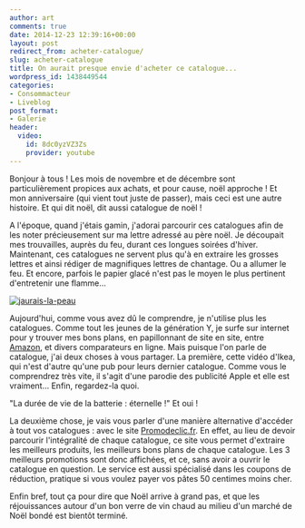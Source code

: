 ```yaml
---
author: art
comments: true
date: 2014-12-23 12:39:16+00:00
layout: post
redirect_from: acheter-catalogue/
slug: acheter-catalogue
title: On aurait presque envie d'acheter ce catalogue...
wordpress_id: 1438449544
categories:
- Consommacteur
- Liveblog
post_format:
- Galerie
header:
  video:
    id: 8dc0yzVZ3Zs
    provider: youtube
---
```


Bonjour à tous ! Les mois de novembre et de décembre sont particulièrement propices aux achats, et pour cause, noël approche ! Et mon anniversaire (qui vient tout juste de passer), mais ceci est une autre histoire. Et qui dit noël, dit aussi catalogue de noël !

A l'époque, quand j'étais gamin, j'adorai parcourir ces catalogues afin de les noter précieusement sur ma lettre adressé au père noël. Je découpait mes trouvailles, auprès du feu, durant ces longues soirées d'hiver. Maintenant, ces catalogues ne servent plus qu'à en extraire les grosses lettres et ainsi rédiger de magnifiques lettres de chantage. Ou a allumer le feu. Et encore, parfois le papier glacé n'est pas le moyen le plus pertinent d'entretenir une flamme...

[![jaurais-la-peau](https://static.irz.fr/2014/12/jaurais-la-peau-640x151.jpg)](https://irz.fr/recherche?q=jaurais-la-peau)

Aujourd'hui, comme vous avez dû le comprendre, je n'utilise plus les catalogues. Comme tout les jeunes de la génération Y, je surfe sur internet pour y trouver mes bons plans, en papillonnant de site en site, entre [Amazon](https://irz.fr/amazon), et divers comparateurs en ligne. Mais puisque l'on parle de catalogue, j'ai deux choses à vous partager. La première, cette vidéo d'Ikea, qui n'est d'autre qu'une pub pour leurs dernier catalogue. Comme vous le comprendrez très vite, il s'agit d'une parodie des publicité Apple et elle est vraiment... Enfin, regardez-la quoi.

"La durée de vie de la batterie : éternelle !" Et oui !

La deuxième chose, je vais vous parler d'une manière alternative d'accéder à tout vos catalogues : avec le site [Promodeclic.fr](http://www.promodeclic.fr/grenoble). En effet, au lieu de devoir parcourir l'intégralité de chaque catalogue, ce site vous permet d'extraire les meilleurs produits, les meilleurs bons plans de chaque catalogue. Les 3 meilleurs promotions sont donc affichées, et ce, sans avoir a ouvrir le catalogue en question. Le service est aussi spécialisé dans les coupons de réduction, pratique si vous voulez payer vos pâtes 50 centimes moins cher.

Enfin bref, tout ça pour dire que Noël arrive à grand pas, et que les réjouissances autour d'un bon verre de vin chaud au milieu d'un marché de Noël bondé est bientôt terminé.
